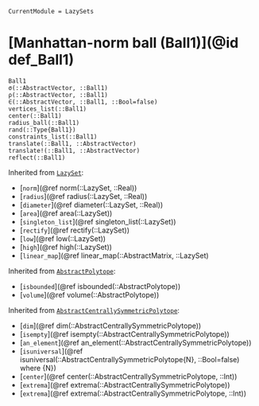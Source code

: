 ```@meta
CurrentModule = LazySets
```

# [Manhattan-norm ball (Ball1)](@id def_Ball1)

```@docs
Ball1
σ(::AbstractVector, ::Ball1)
ρ(::AbstractVector, ::Ball1)
∈(::AbstractVector, ::Ball1, ::Bool=false)
vertices_list(::Ball1)
center(::Ball1)
radius_ball(::Ball1)
rand(::Type{Ball1})
constraints_list(::Ball1)
translate(::Ball1, ::AbstractVector)
translate!(::Ball1, ::AbstractVector)
reflect(::Ball1)
```

Inherited from [`LazySet`](@ref):
* [`norm`](@ref norm(::LazySet, ::Real))
* [`radius`](@ref radius(::LazySet, ::Real))
* [`diameter`](@ref diameter(::LazySet, ::Real))
* [`area`](@ref area(::LazySet))
* [`singleton_list`](@ref singleton_list(::LazySet))
* [`rectify`](@ref rectify(::LazySet))
* [`low`](@ref low(::LazySet))
* [`high`](@ref high(::LazySet))
* [`linear_map`](@ref linear_map(::AbstractMatrix, ::LazySet)

Inherited from [`AbstractPolytope`](@ref):
* [`isbounded`](@ref isbounded(::AbstractPolytope))
* [`volume`](@ref volume(::AbstractPolytope))

Inherited from [`AbstractCentrallySymmetricPolytope`](@ref):
* [`dim`](@ref dim(::AbstractCentrallySymmetricPolytope))
* [`isempty`](@ref isempty(::AbstractCentrallySymmetricPolytope))
* [`an_element`](@ref an_element(::AbstractCentrallySymmetricPolytope))
* [`isuniversal`](@ref isuniversal(::AbstractCentrallySymmetricPolytope{N}, ::Bool=false) where {N})
* [`center`](@ref center(::AbstractCentrallySymmetricPolytope, ::Int))
* [`extrema`](@ref extrema(::AbstractCentrallySymmetricPolytope))
* [`extrema`](@ref extrema(::AbstractCentrallySymmetricPolytope, ::Int))
